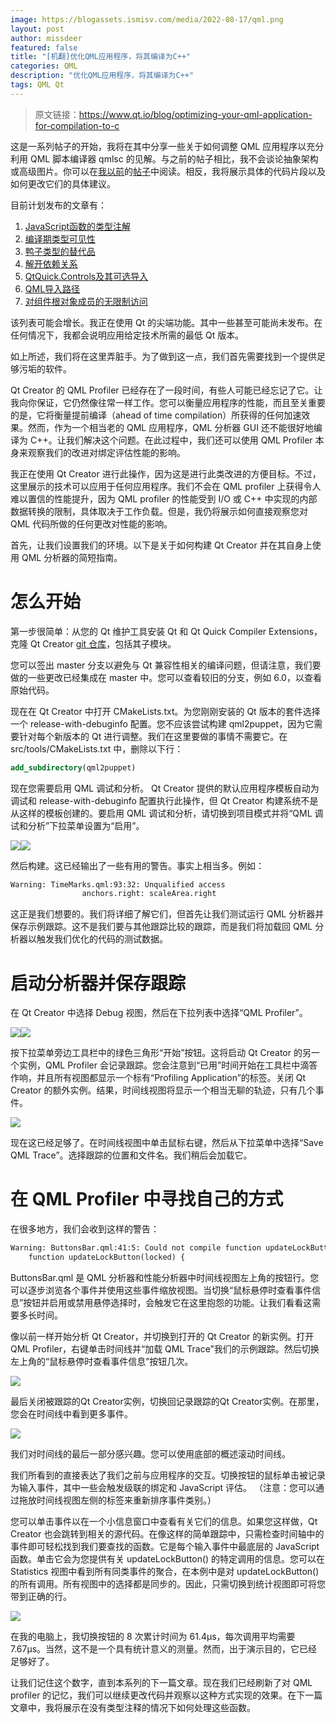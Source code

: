 ```yaml
---
image: https://blogassets.ismisv.com/media/2022-08-17/qml.png
layout: post
author: missdeer
featured: false
title: "[机翻]优化QML应用程序，将其编译为C++"
categories: QML
description: "优化QML应用程序，将其编译为C++"
tags: QML Qt
---
```

> 原文链接：https://www.qt.io/blog/optimizing-your-qml-application-for-compilation-to-c

这是一系列帖子的开始，我将在其中分享一些关于如何调整 QML 应用程序以充分利用 QML 脚本编译器 qmlsc 的见解。与之前的帖子相比，我不会谈论抽象架构或高级图片。你可以在[我](https://www.qt.io/blog/qml-modules-in-qt-6.2?hsLang=en)[以前](https://www.qt.io/blog/the-new-qtquick-compiler-technology?hsLang=en)的[帖子](https://www.qt.io/blog/the-numbers-performance-benefits-of-the-new-qt-quick-compiler?hsLang=en)中阅读。相反，我将展示具体的代码片段以及如何更改它们的具体建议。

目前计划发布的文章有：

1. [JavaScript函数的类型注解](https://www.qt.io/blog/compiling-qml-to-c-annotating-javascript-functions?hsLang=en)
2. [编译期类型可见性](https://www.qt.io/blog/compiling-qml-to-c-making-types-visible?hsLang=en)
3. [鸭子类型的替代品](https://www.qt.io/blog/compiling-qml-to-c-avoiding-duck-typing?hsLang=en)
4. [解开依赖关系](https://www.qt.io/blog/compiling-qml-to-c-untangling-dependencies?hsLang=en)
5. [QtQuick.Controls及其可选导入](https://www.qt.io/blog/compiling-qml-to-c-qtquick-controls-and-optional-imports?hsLang=en)
6. [QML导入路径](https://www.qt.io/blog/compiling-qml-to-c-import-paths?hsLang=en)
7. [对组件根对象成员的无限制访问](https://www.qt.io/blog/compiling-qml-to-c-fixing-unqualfied-access?hsLang=en)

该列表可能会增长。我正在使用 Qt 的尖端功能。其中一些甚至可能尚未发布。在任何情况下，我都会说明应用给定技术所需的最低 Qt 版本。

如上所述，我们将在这里弄脏手。为了做到这一点，我们首先需要找到一个提供足够污垢的软件。

Qt Creator 的 QML Profiler 已经存在了一段时间，有些人可能已经忘记了它。让我向你保证，它仍然像往常一样工作。您可以衡量应用程序的性能，而且至关重要的是，它将衡量提前编译（ahead of time compilation）所获得的任何加速效果。然而，作为一个相当老的 QML 应用程序，QML 分析器 GUI 还不能很好地编译为 C++。让我们解决这个问题。在此过程中，我们还可以使用 QML Profiler 本身来观察我们的改进对绑定评估性能的影响。

我正在使用 Qt Creator 进行此操作，因为这是进行此类改进的方便目标。不过，这里展示的技术可以应用于任何应用程序。我们不会在 QML profiler 上获得令人难以置信的性能提升，因为 QML profiler 的性能受到 I/O 或 C++ 中实现的内部数据转换的限制，具体取决于工作负载。但是，我仍将展示如何直接观察您对 QML 代码所做的任何更改对性能的影响。

首先，让我们设置我们的环境。以下是关于如何构建 Qt Creator 并在其自身上使用 QML 分析器的简短指南。

# 怎么开始

第一步很简单：从您的 Qt 维护工具安装 Qt 和 Qt Quick Compiler Extensions，克隆 Qt Creator [git 仓库](git://code.qt.io/qt-creator/qt-creator.git)，包括其子模块。

您可以签出 master 分支以避免与 Qt 兼容性相关的编译问题，但请注意，我们要做的一些更改已经集成在 master 中。您可以查看较旧的分支，例如 6.0，以查看原始代码。

现在在 Qt Creator 中打开 CMakeLists.txt。为您刚刚安装的 Qt 版本的套件选择一个 release-with-debuginfo 配置。您不应该尝试构建 qml2puppet，因为它需要针对每个新版本的 Qt 进行调整。我们在这里要做的事情不需要它。在 src/tools/CMakeLists.txt 中，删除以下行：

```cmake
add_subdirectory(qml2puppet)
```

现在您需要启用 QML 调试和分析。 Qt Creator 提供的默认应用程序模板自动为调试和 release-with-debuginfo 配置执行此操作，但 Qt Creator 构建系统不是从这样的模板创建的。要启用 QML 调试和分析，请切换到项目模式并将“QML 调试和分析”下拉菜单设置为“启用”。

![](https://www.qt.io/hubfs/projects.png)![](https://www.qt.io/hubfs/qmldebugging.png)

然后构建。这已经输出了一些有用的警告。事实上相当多。例如：

```txt
Warning: TimeMarks.qml:93:32: Unqualified access
                anchors.right: scaleArea.right
```

这正是我们想要的。我们将详细了解它们，但首先让我们测试运行 QML 分析器并保存示例跟踪。这不是我们要与其他跟踪比较的跟踪，而是我们将加载回 QML 分析器以触发我们优化的代码的测试数据。

# 启动分析器并保存跟踪

在 Qt Creator 中选择 Debug 视图，然后在下拉列表中选择“QML Profiler”。

![](https://www.qt.io/hubfs/debug.png)![](https://www.qt.io/hubfs/profiler.png)

按下拉菜单旁边工具栏中的绿色三角形“开始”按钮。这将启动 Qt Creator 的另一个实例，QML Profiler 会记录跟踪。您会注意到“已用”时间开始在工具栏中滴答作响，并且所有视图都显示一个标有“Profiling Application”的标签。关闭 Qt Creator 的额外实例。结果，时间线视图将显示一个相当无聊的轨迹，只有几个事件。

![](https://www.qt.io/hubfs/exampletrace.png)

现在这已经足够了。在时间线视图中单击鼠标右键，然后从下拉菜单中选择“Save QML Trace”。选择跟踪的位置和文件名。我们稍后会加载它。

# 在 QML Profiler 中寻找自己的方式

在很多地方，我们会收到这样的警告：
```txt
Warning: ButtonsBar.qml:41:5: Could not compile function updateLockButton: Functions without type annotations won't be compiled
    function updateLockButton(locked) {
```
ButtonsBar.qml 是 QML 分析器和性能分析器中时间线视图左上角的按钮行。您可以逐步浏览各个事件并使用这些事件缩放视图。当切换“鼠标悬停时查看事件信息”按钮并启用或禁用悬停选择时，会触发它在这里抱怨的功能。让我们看看这需要多长时间。

像以前一样开始分析 Qt Creator，并切换到打开的 Qt Creator 的新实例。打开 QML Profiler，右键单击时间线并“加载 QML Trace”我们的示例跟踪。然后切换左上角的“鼠标悬停时查看事件信息”按钮几次。

![](https://www.qt.io/hubfs/hoverbutton.png)

最后关闭被跟踪的Qt Creator实例，切换回记录跟踪的Qt Creator实例。在那里，您会在时间线中看到更多事件。

![](https://www.qt.io/hubfs/timeline.png)

我们对时间线的最后一部分感兴趣。您可以使用底部的概述滚动时间线。

我们所看到的直接表达了我们之前与应用程序的交互。切换按钮的鼠标单击被记录为输入事件，其中一些会触发级联的绑定和 JavaScript 评估。 （注意：您可以通过拖放时间线视图左侧的标签来重新排序事件类别。）

您可以单击事件以在一个小信息窗口中查看有关它们的信息。如果您这样做，Qt Creator 也会跳转到相关的源代码。在像这样的简单跟踪中，只需检查时间轴中的事件即可轻松找到我们要查找的函数。它是每个输入事件中最底层的 JavaScript 函数。单击它会为您提供有关 updateLockButton() 的特定调用的信息。您可以在 Statistics 视图中看到所有同类事件的聚合，在本例中是对 updateLockButton() 的所有调用。所有视图中的选择都是同步的。因此，只需切换到统计视图即可将您带到正确的行。

![](https://www.qt.io/hubfs/statistics.png)

在我的电脑上，我切换按钮的 8 次累计时间为 61.4µs，每次调用平均需要 7.67µs。当然，这不是一个具有统计意义的测量。然而，出于演示目的，它已经足够好了。

让我们记住这个数字，直到本系列的下一篇文章。现在我们已经刷新了对 QML profiler 的记忆，我们可以继续更改代码并观察以这种方式实现的效果。在下一篇文章中，我将展示在没有类型注释的情况下如何处理这些函数。
